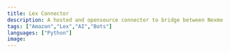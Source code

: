 ```yaml
---
title: Lex Connector
description: A hosted and opensource connector to bridge between Nexmo websockets and Amazon Lex
tags: ["Amazon","Lex","AI","Bots"]
languages: ["Python"]
image:
---
```

